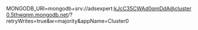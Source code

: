 MONGODB_URI=mongodb+srv://adsexpert:kJcC35CWAd0qmDdA@cluster0.5thwqnm.mongodb.net/?retryWrites=true&w=majority&appName=Cluster0


